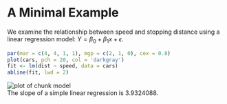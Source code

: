 # A Minimal Example
We examine the relationship between speed and stopping
distance using a linear regression model:
$Y = \beta_0 + \beta_1 x + \epsilon$.

```r
par(mar = c(4, 4, 1, 1), mgp = c(2, 1, 0), cex = 0.8)
plot(cars, pch = 20, col = 'darkgray')
fit <- lm(dist ~ speed, data = cars)
abline(fit, lwd = 2)
```

<img src="figure/model-1.png" title="plot of chunk model" alt="plot of chunk model" style="display: block; margin: auto;" />
The slope of a simple linear regression is 3.9324088.
